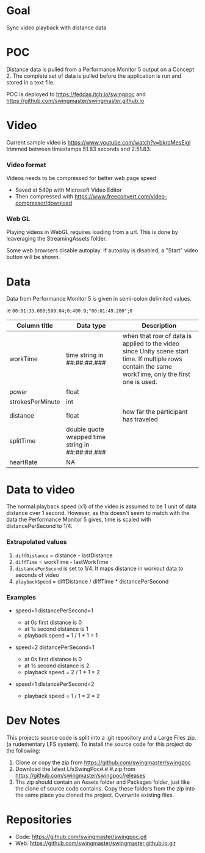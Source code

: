 # Goal

Sync video playback with distance data

# POC

Distance data is pulled from a Performance Monitor 5 output on a Concept 2. The complete set of data is pulled before the application is run and stored in a text file.

POC is deployed to https://feddas.itch.io/swingpoc and https://github.com/swingmaster/swingmaster.github.io

# Video

Current sample video is https://www.youtube.com/watch?v=bkroMesEigI trimmed between timestamps 51.83 seconds and 2:51.83.

### Video format

Videos needs to be compressed for better web page speed
- Saved at 540p with Microsoft Video Editor
- Then compressed with https://www.freeconvert.com/video-compressor/download

### Web GL

Playing videos in WebGL requires loading from a url. This is done by leaveraging the StreamingAssets folder.

Some web browsers disable autoplay. If autoplay is disabled, a "Start" video button will be shown.

# Data

Data from Performance Monitor 5 is given in semi-colon delimited values.

ie `00:01:33.080;599.04;0;400.9;"00:01:49.200";0`

Column title | Data type | Description
--- | --- | ---
workTime | time string in ##:##:##.### | when that row of data is applied to the video since Unity scene start time. If multiple rows contain the same workTime, only the first one is used.
power | float | 
strokesPerMinute | int | 
distance | float | how far the participant has traveled
splitTime | double quote wrapped time string in ##:##:##.### | 
heartRate | NA |

# Data to video

The normal playback speed (x1) of the video is assumed to be 1 unit of data distance over 1 second. However, as this doesn't seem to match with the data the Performance Monitor 5 gives, time is scaled with distancePerSecond to 1/4. 

### Extrapolated values
1. `diffDistance` = distance - lastDistance
2. `diffTime` = workTime - lastWorkTime
3. `distancePerSecond` is set to 1/4. It maps distance in workout data to seconds of video
4. `playbackSpeed` = diffDistance / diffTime * distancePerSecond

### Examples
- speed=1 distancePerSecond=1
  - at 0s first distance is 0
  - at 1s second distance is 1
  - playback speed = 1 / 1 * 1 = 1

- speed=2 distancePerSecond=1
  - at 0s first distance is 0
  - at 1s second distance is 2
  - playback speed = 2 / 1 * 1 = 2

- speed=1 distancePerSecond=2
  - playback speed = 1 / 1 * 2 = 2

# Dev Notes

This projects source code is split into a .git repository and a Large Files zip. (a rudementary LFS system). To install the source code for this project do the following:

1. Clone or copy the zip from https://github.com/swingmaster/swingpoc
2. Download the latest LfsSwingPoc#.#.#.zip from https://github.com/swingmaster/swingpoc/releases
3. Ths zip should contain an Assets folder and Packages folder, just like the clone of source code contains. Copy these folders from the zip into the same place you cloned the project. Overwrite existing files.

# Repositories

- Code: https://github.com/swingmaster/swingpoc.git
- Web: https://github.com/swingmaster/swingmaster.github.io.git
